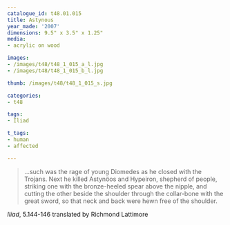 ```yaml
---
catalogue_id: t48.01.015
title: Astynous
year_made: '2007'
dimensions: 9.5" x 3.5" x 1.25"
media:
- acrylic on wood

images:
- /images/t48/t48_1_015_a_l.jpg
- /images/t48/t48_1_015_b_l.jpg

thumb: /images/t48/t48_1_015_s.jpg

categories:
- t48

tags:
- Iliad

t_tags:
- human
- affected

---
```


> …such was the rage of young Diomedes as he closed with the Trojans.
Next he killed Astynöos and Hypeiron, shepherd of people,
striking one with the bronze-heeled spear above the nipple,
and cutting the other beside the shoulder through the collar-bone
with the great sword, so that neck and back were hewn free of the
shoulder.

_Iliad_, 5.144-146 translated by Richmond Lattimore
